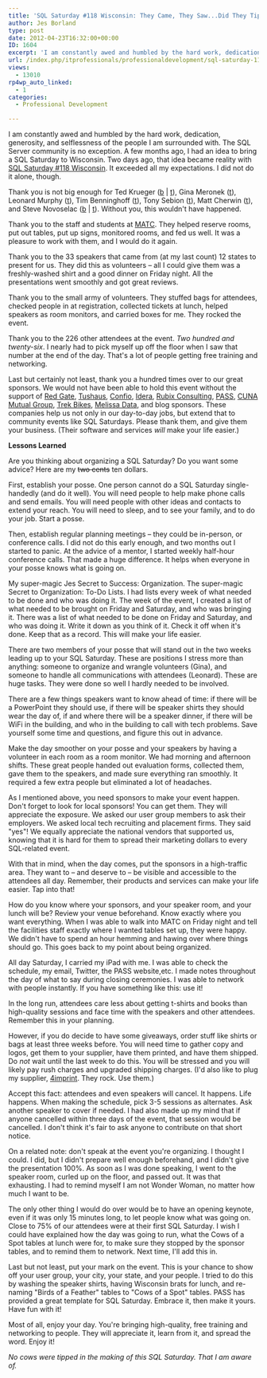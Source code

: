 ```yaml
---
title: 'SQL Saturday #118 Wisconsin: They Came, They Saw...Did They Tip Cows?'
author: Jes Borland
type: post
date: 2012-04-23T16:32:00+00:00
ID: 1604
excerpt: 'I am constantly awed and humbled by the hard work, dedication, generosity, and selflessness of the people I am surrounded with. The SQL Server community is no exception. A few months ago, I had an idea to bring a SQL Saturday to Wisconsin. Two days ago,&hellip;'
url: /index.php/itprofessionals/professionaldevelopment/sql-saturday-118-wisconsin-they/
views:
  - 13010
rp4wp_auto_linked:
  - 1
categories:
  - Professional Development

---
```

I am constantly awed and humbled by the hard work, dedication, generosity, and selflessness of the people I am surrounded with. The SQL Server community is no exception. A few months ago, I had an idea to bring a SQL Saturday to Wisconsin. Two days ago, that idea became reality with [SQL Saturday #118 Wisconsin][1]. It exceeded all my expectations. I did not do it alone, though.

Thank you is not big enough for Ted Krueger ([b][2] | [t][3]), Gina Meronek ([t][4]), Leonard Murphy ([t][5]), Tim Benninghoff ([t][6]), Tony Sebion ([t][7]), Matt Cherwin ([t][8]), and Steve Novoselac ([b][9] | [t][10]). Without you, this wouldn't have happened.

Thank you to the staff and students at [MATC][11]. They helped reserve rooms, put out tables, put up signs, monitored rooms, and fed us well. It was a pleasure to work with them, and I would do it again.

Thank you to the 33 speakers that came from (at my last count) 12 states to present for us. They did this as volunteers – all I could give them was a freshly-washed shirt and a good dinner on Friday night. All the presentations went smoothly and got great reviews.

Thank you to the small army of volunteers. They stuffed bags for attendees, checked people in at registration, collected tickets at lunch, helped speakers as room monitors, and carried boxes for me. They rocked the event.

Thank you to the 226 other attendees at the event. _Two hundred and twenty-six_. I nearly had to pick myself up off the floor when I saw that number at the end of the day. That's a lot of people getting free training and networking.

Last but certainly not least, thank you a hundred times over to our great sponsors. We would not have been able to hold this event without the support of [Red Gate][12], [Tushaus][13], [Confio][14], [Idera][15], [Rubix Consulting][16], [PASS][17], [CUNA Mutual Group][18], [Trek Bikes][19], [Melissa Data][20], and blog sponsors. These companies help us not only in our day-to-day jobs, but extend that to community events like SQL Saturdays. Please thank them, and give them your business. (Their software and services _will_ make your life easier.)

**Lessons Learned**

Are you thinking about organizing a SQL Saturday? Do you want some advice? Here are my <span style="text-decoration: line-through;">two cents</span> ten dollars.

First, establish your posse. One person cannot do a SQL Saturday single-handedly (and do it well). You will need people to help make phone calls and send emails. You will need people with other ideas and contacts to extend your reach. You will need to sleep, and to see your family, and to do your job. Start a posse.

Then, establish regular planning meetings – they could be in-person, or conference calls. I did not do this early enough, and two months out I started to panic. At the advice of a mentor, I started weekly half-hour conference calls. That made a huge difference. It helps when everyone in your posse knows what is going on.

My super-magic Jes Secret to Success: Organization. The super-magic Secret to Organization: To-Do Lists. I had lists every week of what needed to be done and who was doing it. The week of the event, I created a list of what needed to be brought on Friday and Saturday, and who was bringing it. There was a list of what needed to be done on Friday and Saturday, and who was doing it. Write it down as you think of it. Check it off when it's done. Keep that as a record. This will make your life easier.

There are two members of your posse that will stand out in the two weeks leading up to your SQL Saturday. These are positions I stress more than anything: someone to organize and wrangle volunteers (Gina), and someone to handle all communications with attendees (Leonard). These are huge tasks. They were done so well I hardly needed to be involved.

There are a few things speakers want to know ahead of time: if there will be a PowerPoint they should use, if there will be speaker shirts they should wear the day of, if and where there will be a speaker dinner, if there will be WiFi in the building, and who in the building to call with tech problems. Save yourself some time and questions, and figure this out in advance.

Make the day smoother on your posse and your speakers by having a volunteer in each room as a room monitor. We had morning and afternoon shifts. These great people handed out evaluation forms, collected them, gave them to the speakers, and made sure everything ran smoothly. It required a few extra people but eliminated a lot of headaches.

As I mentioned above, you need sponsors to make your event happen. Don't forget to look for local sponsors! You can get them. They will appreciate the exposure. We asked our user group members to ask their employers. We asked local tech recruiting and placement firms. They said "yes"! We equally appreciate the national vendors that supported us, knowing that it is hard for them to spread their marketing dollars to every SQL-related event.

With that in mind, when the day comes, put the sponsors in a high-traffic area. They want to – and deserve to – be visible and accessible to the attendees all day. Remember, their products and services can make your life easier. Tap into that!

How do you know where your sponsors, and your speaker room, and your lunch will be? Review your venue beforehand. Know exactly where you want everything. When I was able to walk into MATC on Friday night and tell the facilities staff exactly where I wanted tables set up, they were happy. We didn't have to spend an hour hemming and hawing over where things should go. This goes back to my point about being organized.

All day Saturday, I carried my iPad with me. I was able to check the schedule, my email, Twitter, the PASS website,etc. I made notes throughout the day of what to say during closing ceremonies. I was able to network with people instantly. If you have something like this: use it!

In the long run, attendees care less about getting t-shirts and books than high-quality sessions and face time with the speakers and other attendees. Remember this in your planning.

However, if you do decide to have some giveaways, order stuff like shirts or bags at least three weeks before. You will need time to gather copy and logos, get them to your supplier, have them printed, and have them shipped. Do _not_ wait until the last week to do this. You will be stressed and you will likely pay rush charges and upgraded shipping charges. (I'd also like to plug my supplier, [4imprint][21]. They rock. Use them.)

Accept this fact: attendees and even speakers will cancel. It happens. Life happens. When making the schedule, pick 3-5 sessions as alternates. Ask another speaker to cover if needed. I had also made up my mind that if anyone cancelled within three days of the event, that session would be cancelled. I don't think it's fair to ask anyone to contribute on that short notice.

On a related note: don't speak at the event you're organizing. I thought I could. I did, but I didn't prepare well enough beforehand, and I didn't give the presentation 100%. As soon as I was done speaking, I went to the speaker room, curled up on the floor, and passed out. It was that exhausting. I had to remind myself I am not Wonder Woman, no matter how much I want to be.

The only other thing I would do over would be to have an opening keynote, even if it was only 15 minutes long, to let people know what was going on. Close to 75% of our attendees were at their first SQL Saturday. I wish I could have explained how the day was going to run, what the Cows of a Spot tables at lunch were for, to make sure they stopped by the sponsor tables, and to remind them to network. Next time, I'll add this in.

Last but not least, put your mark on the event. This is your chance to show off your user group, your city, your state, and your people. I tried to do this by washing the speaker shirts, having Wisconsin brats for lunch, and re-naming "Birds of a Feather" tables to "Cows of a Spot" tables. PASS has provided a great template for SQL Saturday. Embrace it, then make it yours. Have fun with it!

Most of all, enjoy your day. You're bringing high-quality, free training and networking to people. They will appreciate it, learn from it, and spread the word. Enjoy it!

_No cows were tipped in the making of this SQL Saturday. That I am aware of._

 [1]: http://sqlsaturday.com/118/eventhome.aspx
 [2]: /index.php?disp=authdir&author=68
 [3]: https://twitter.com/#!/onpnt
 [4]: https://twitter.com/#!/equerystrian
 [5]: https://twitter.com/#!/phonetictalk
 [6]: https://twitter.com/#!/Bugboi
 [7]: https://twitter.com/#!/tonysebion
 [8]: https://twitter.com/#!/Control_Group
 [9]: http://blog.stevienova.com/
 [10]: https://twitter.com/#!/scaleovenstove
 [11]: http://matcmadison.edu/
 [12]: http://www.red-gate.com/
 [13]: http://tushaus.com/
 [14]: http://www.confio.com/
 [15]: http://www.idera.com/
 [16]: http://www.rubixconsulting.net/
 [17]: http://www.sqlpass.org/
 [18]: http://cunamutual.com/
 [19]: http://trekbikes.com/
 [20]: http://www.melissadata.com/
 [21]: http://4imprint.com